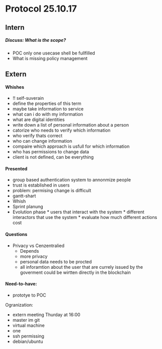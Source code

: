 # Protocol 25.10.17


## Intern 
##### Discuss: What is the scope?
* POC only one usecase shell be fullfilled
* What is missing policy management

## Extern 

#### Whishes
* !! self-suverain
 * define the properties of this term
 * maybe take information to service
 * what can i do with my information
 * what are digital identities
* write down a list of personal information about a person
 * catorize who needs to verify which information
 * who verify thats correct
 * who can change information
 * compaire which approach is usfull for which information
 * who has permissions to change data
* client is not defined, can be everything

#### Presented
* group based authentication system to annonmize people
 * trust is established in users
 * problem: permising change is difficult
 * gantt-shart
  * Whish
   * Sprint planung
   * Evolution phase
    * users that interact with the system
    * different interactors that use the system 
    * evaluate how much different actions cost

#### Questions
* Privacy vs Cenzentralied 
  * Depends
   * more privacy
   * personal data needs to be procted
  * all inforamtion about the user that are currely issued by the goverment could be wirtten directly in the blockchain
 
#### Need-to-have:
* prototye to POC

Ogranization:
* extern meeting Thurday at 16:00
* master im git
* virtual machine 
 * one
 * ssh permissing
 * debian/ubuntu

